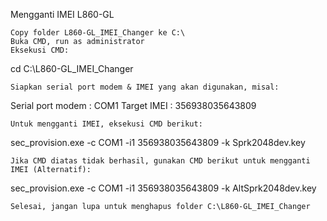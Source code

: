 Mengganti IMEI L860-GL

    Copy folder L860-GL_IMEI_Changer ke C:\
    Buka CMD, run as administrator
    Eksekusi CMD:

cd C:\L860-GL_IMEI_Changer

    Siapkan serial port modem & IMEI yang akan digunakan, misal:

Serial port modem : COM1
Target IMEI       : 356938035643809

    Untuk mengganti IMEI, eksekusi CMD berikut:

sec_provision.exe -c COM1 -i1 356938035643809 -k Sprk2048dev.key

    Jika CMD diatas tidak berhasil, gunakan CMD berikut untuk mengganti IMEI (Alternatif):

sec_provision.exe -c COM1 -i1 356938035643809 -k AltSprk2048dev.key

    Selesai, jangan lupa untuk menghapus folder C:\L860-GL_IMEI_Changer
